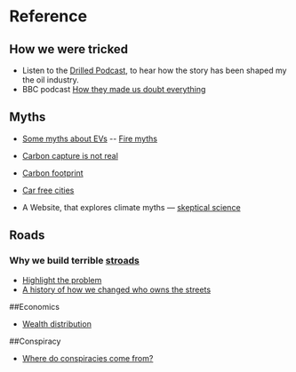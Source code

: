 # Reference

## How we were tricked

* Listen to the  [Drilled Podcast](https://www.drilled.media/drilled-podcast/), to hear how the story has been shaped my the oil industry.
* BBC podcast [How they made us doubt everything](https://www.bbc.co.uk/programmes/m000l7q1/episodes/downloads)

## Myths
* [Some myths about EVs](https://www.carbonbrief.org/factcheck-21-misleading-myths-about-electric-vehicles/?fbclid=IwAR2Cw7zyGAM5gVvIhoBWLka_6I_SP9V-OcVS5btiHfiUH85H0U5Iirm0Vpc) -- [Fire myths](https://www.evfiresafe.com/ev-fire-key-findings)
* [Carbon capture is not real](https://www.youtube.com/watch?v=nJslrTT-Yhc)
* [Carbon footprint](https://www.youtube.com/watch?v=5sgRTbTm91Q)
* [Car free cities](https://discerningcyclist.com/car-free-cities-myths/)

* A Website, that explores climate myths —
[skeptical science](https://skepticalscience.com/)

## Roads
### Why we build terrible [stroads]( https://en.wikipedia.org/wiki/Stroad "A stroad is a mix between a road and a street: A road is for getting you places. A street is a destination, a place. A stroad is both, and nether. No one wants to be on a stroad.")

* [Highlight the problem](https://www.youtube.com/watch?v=8m4xzQ2_M0g)
* [A history of how we changed who owns the streets](https://www.youtube.com/watch?v=GKRaNyvMxjU)

##Economics
* [Wealth distribution](https://www.youtube.com/watch?v=QPKKQnijnsM)

##Conspiracy
* [Where do conspiracies come from?](https://www.youtube.com/watch?v=kFcf3GMiPis)
